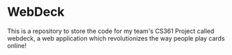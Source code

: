 WebDeck
=======

This is a repository to store the code for my team's CS361 Project called webdeck, a web application which revolutionizes the way people play cards online!
